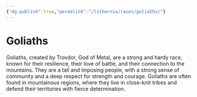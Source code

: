```yaml
---
{"dg-publish":true,"permalink":"/lithernia/races/goliaths/"}
---
```



# Goliaths

Goliaths,  created by Trovdor,  God of Metal,  are a strong and hardy race,  known for their resilience,  their love of battle,  and their connection to the mountains.  They are a tall and imposing people,  with a strong sense of community and a deep respect for strength and courage.  Goliaths are often found in mountainous regions,  where they live in close-knit tribes and defend their territories with fierce determination. 
